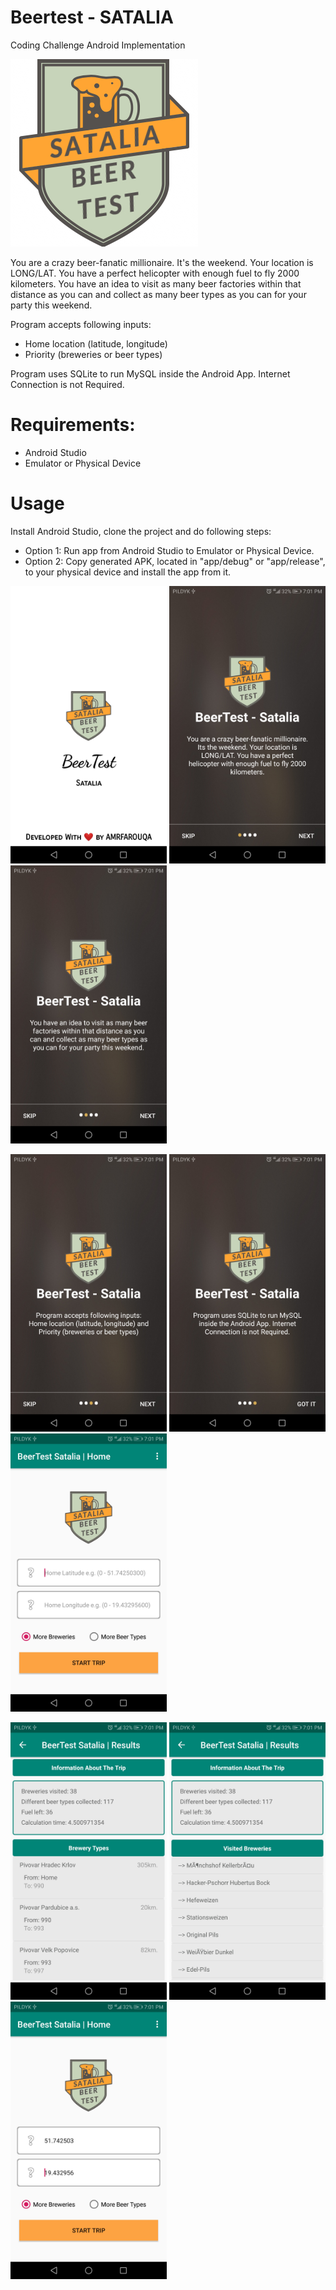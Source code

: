 # Beertest - SATALIA
Coding Challenge Android Implementation

 <img src="images/logo.jpg">

You are a crazy beer-fanatic millionaire. It's the weekend. Your location is LONG/LAT. You have a perfect helicopter with enough fuel to fly 2000 kilometers. You have an idea to visit as many beer factories within that distance as you can and collect as many beer types as you can for your party this weekend.

Program accepts following inputs:
 - Home location (latitude, longitude)
 - Priority (breweries or beer types)
 
 Program uses SQLite to run MySQL inside the Android App. Internet Connection is not Required.
 
# Requirements:
 - Android Studio
 - Emulator or Physical Device
 
# Usage
Install Android Studio, clone the project and do following steps:
 - Option 1: Run app from Android Studio to Emulator or Physical Device.
 - Option 2: Copy generated APK, located in "app/debug" or "app/release", to your physical device and install the app from it.

<p float="left">
  <img src="images/1.jpg" width="250" />
  <img src="images/2.jpg" width="250" /> 
  <img src="images/3.jpg" width="250" />
</p>

<p float="left">
  <img src="images/4.jpg" width="250" />
  <img src="images/5.jpg" width="250" /> 
  <img src="images/6.jpg" width="250" />
</p>

<p float="left">
  <img src="images/7.jpg" width="250" />
  <img src="images/8.jpg" width="250" /> 
  <img src="images/9.jpg" width="250" /> 
</p>



